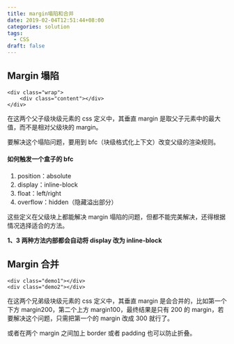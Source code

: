 ```yaml
---
title: margin塌陷和合并
date: 2019-02-04T12:51:44+08:00
categories: solution
tags:
  - CSS
draft: false
---
```


## Margin 塌陷

```
<div class="wrap">
    <div class="content"></div>
</div>
```

<!--more-->

在这两个父子级块级元素的 css 定义中，其垂直 margin 是取父子元素中的最大值，而不是相对父级块的 margin。

要解决这个塌陷问题，要用到 bfc（块级格式化上下文）改变父级的渲染规则。

#### 如何触发一个盒子的 bfc

1. position：absolute
2. display：inline-block
3. float：left/right
4. overflow：hidden（隐藏溢出部分）

这些定义在父级块上都能解决 margin 塌陷的问题，但都不能完美解决，还得根据情况选择适合的方法。

**1、3 两种方法内部都会自动将 display 改为 inline-block**

## Margin 合并

```
<div class="demo1"></div>
<div class="demo2"></div>
```

在这两个兄弟级块级元素的 css 定义中，其垂直 margin 是会合并的，比如第一个下方 margin200，第二个上方 margin100，最终结果是只有 200 的 margin，若要解决这个问题，只需把第一个的 margin 改成 300 就行了。

或者在两个 margin 之间加上 border 或者 padding 也可以防止折叠。
